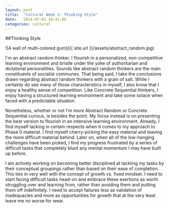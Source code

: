 ```yaml
---
layout: post
title:  "Cultural Week 3: Thinking Style"
date:   2014-07-01 18:41:00
categories: cultural
---
```

##Thinking Style

[###Abstract Random]:http://web.cortland.edu/andersmd/learning/gregorc.htm/

![A wall of multi-colored gum]({{ site.url }}/assets/abstract_random.jpg)

I'm an abstract random thinker. I flourish in a personalized, non-competitive learning environment and bristle under the yoke of authoritarian and dictatorial personalities. Sounds like abstract random thinkers are the main constituents of socialist communes. That being said, I take the conclusions drawn regarding abstract random thinkers with a grain of salt. While I certainly do see many of those characteristics in myself, I also know that I enjoy a healthy sense of competition. Like Concrete Sequential thinkers, I enjoy having a structured learning environment and take some solace when faced with a predictable situation.

Nonetheless, whether or not I'm more Abstract Random or Concrete Sequential curious, is besides the point. My focus instead is on presenting the best version to flourish in an intensive learning environment. Already, I find myself lacking in certain respects when it comes to my approach to Phase 0 material. I find myself cherry-picking the easy material and leaving the more difficult material behind. Later on, when all of the low-hanging challenges have been picked, I find my progress frustrated by a series of difficult tasks that completely blunt any mental momentum I may have built up before.

I am actively working on becoming better disciplined at tackling my tasks by their conceptual groupings rather than based on their ease of completion. This ties in very well with the concept of growth vs. fixed mindset. I need to start facing difficult tasks head-on and embrace these exertions as worth struggling over and learning from, rather than avoiding them and putting them off indefinitely. I need to accept failures less as validation of inadequacies and more as opportunities for growth that at the very least leave me no worse for wear.